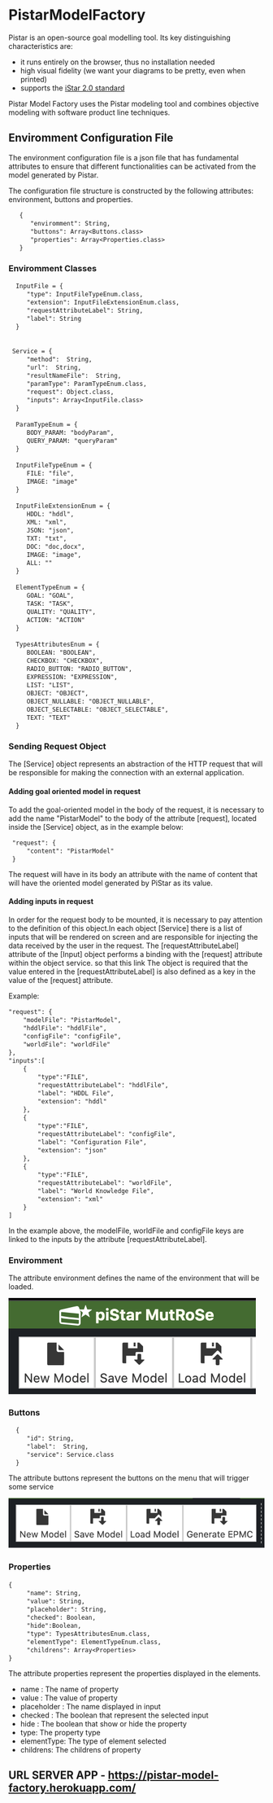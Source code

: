 # PistarModelFactory 


 Pistar is an open-source goal modelling tool. Its key distinguishing characteristics are:
  - it runs entirely on the browser, thus no installation needed
  - high visual fidelity (we want your diagrams to be pretty, even when printed)
  - supports the [iStar 2.0 standard](https://sites.google.com/site/istarlanguage/)


Pistar Model Factory uses the Pistar modeling tool and combines objective modeling with software product line techniques.

## Enviromment Configuration File

The environment configuration file is a json file that has fundamental attributes to ensure that different functionalities can be activated from the model generated by Pistar.

The configuration file structure is constructed by the following attributes: environment, buttons and properties.

       {
          "enviromment": String,
          "buttons": Array<Buttons.class>
          "properties": Array<Properties.class>
       }
 
### Enviromment Classes
 
 
      InputFile = {
         "type": InputFileTypeEnum.class,
         "extension": InputFileExtensionEnum.class,
         "requestAttributeLabel": String,
         "label": String
      }
 
 
     Service = {
         "method":  String,
         "url":  String,
         "resultNameFile":  String,
         "paramType": ParamTypeEnum.class,
         "request": Object.class,
         "inputs": Array<InputFile.class>
      }
 
      ParamTypeEnum = {
         BODY_PARAM: "bodyParam",
         QUERY_PARAM: "queryParam"
      }
 
      InputFileTypeEnum = {
         FILE: "file",
         IMAGE: "image"
      }
 
      InputFileExtensionEnum = {
         HDDL: "hddl",
         XML: "xml",
         JSON: "json",
         TXT: "txt",
         DOC: "doc,docx",
         IMAGE: "image",
         ALL: ""
      }
      
      ElementTypeEnum = {
         GOAL: "GOAL",
         TASK: "TASK",
         QUALITY: "QUALITY",
         ACTION: "ACTION"
      }

      TypesAttributesEnum = {
         BOOLEAN: "BOOLEAN",
         CHECKBOX: "CHECKBOX",
         RADIO_BUTTON: "RADIO_BUTTON",
         EXPRESSION: "EXPRESSION",
         LIST: "LIST",
         OBJECT: "OBJECT",
         OBJECT_NULLABLE: "OBJECT_NULLABLE",
         OBJECT_SELECTABLE: "OBJECT_SELECTABLE",
         TEXT: "TEXT"
      }

### Sending Request Object

The [Service] object represents an abstraction of the HTTP request that will be responsible for making the connection with an external application.

#### Adding goal oriented model in request

To add the goal-oriented model in the body of the request, it is necessary to add the name "PistarModel" to the body of the attribute
[request], located inside the [Service] object, as in the example below:

     "request": {
         "content": "PistarModel"
     }

The request will have in its body an attribute with the name of content that will have the oriented model generated by PiStar as its value.

#### Adding inputs in request

In order for the request body to be mounted, it is necessary to pay attention to the definition of this object.In each object [Service]
there is a list of inputs that will be rendered on screen and are responsible for injecting the data received by the user in the request.
The [requestAttributeLabel] attribute of the [Input] object performs a binding with the [request] attribute within the object service. so that this link
The object is required that the value entered in the [requestAttributeLabel] is also defined as a key in the value of the [request] attribute.

Example:


    "request": {
        "modelFile": "PistarModel",
        "hddlFile": "hddlFile",
        "configFile": "configFile",
        "worldFile": "worldFile"            
    },
    "inputs":[
        {
            "type":"FILE",
            "requestAttributeLabel": "hddlFile",
            "label": "HDDL File",
            "extension": "hddl"
        },
        {
            "type":"FILE",
            "requestAttributeLabel": "configFile",
            "label": "Configuration File",
            "extension": "json"
        },
        {
            "type":"FILE",
            "requestAttributeLabel": "worldFile",
            "label": "World Knowledge File",
            "extension": "xml"
        }
    ]

In the example above, the modelFile, worldFile and configFile keys are linked to the inputs by the attribute [requestAttributeLabel].

### Enviromment

The attribute environment defines the name of the environment that will be loaded.

![envName](docs/images/envName.png)

### Buttons
 
      {
         "id": String,
         "label":  String,
         "service": Service.class
      }


The attribute buttons represent the buttons on the menu that will trigger some service
 
![envButtons](docs/images/envButtons.png)
 
### Properties

    {
         "name": String,
         "value": String,
         "placeholder": String,
         "checked": Boolean,
         "hide":Boolean,
         "type": TypesAttributesEnum.class,
         "elementType": ElementTypeEnum.class,
         "childrens": Array<Properties>
    }
 
 
The attribute properties represent the properties displayed in the elements. 
 - name : The name of property
 - value : The value of property
 - placeholder : The name displayed in input 
 - checked : The boolean that represent the selected input
 - hide : The boolean that show or hide the property
 - type: The property type
 - elementType: The type of element selected
 - childrens: The childrens of property
 
<!-- ![envButtons](docs/images/envProperties.png) -->


## URL SERVER APP - https://pistar-model-factory.herokuapp.com/
